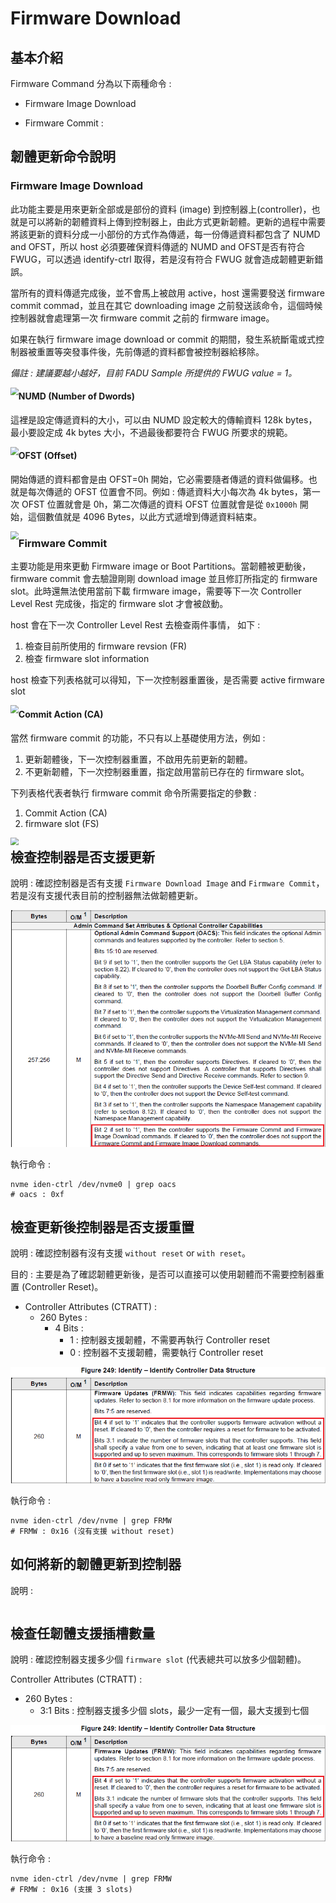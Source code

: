 # Firmware Download



## 基本介紹

Firmware Command 分為以下兩種命令 : 

* Firmware Image Download

* Firmware Commit : 



## 韌體更新命令說明

### Firmware  Image Download 

此功能主要是用來更新全部或是部份的資料 (image) 到控制器上(controller)，也就是可以將新的韌體資料上傳到控制器上，由此方式更新韌體。更新的過程中需要將該更新的資料分成一小部份的方式作為傳遞，每一份傳遞資料都包含了 NUMD and OFST，所以 host 必須要確保資料傳遞的 NUMD and OFST是否有符合 FWUG，可以透過  identify-ctrl 取得，若是沒有符合 FWUG 就會造成韌體更新錯誤。

當所有的資料傳遞完成後，並不會馬上被啟用 active，host 還需要發送 firmware commit commad，並且在其它  downloading image 之前發送該命令，這個時候控制器就會處理第一次 firmware commit 之前的 firmware image。

如果在執行 firmware image download or commit 的期間，發生系統斷電或式控制器被重置等突發事件後，先前傳遞的資料都會被控制器給移除。

*備註 : 建議要越小越好，目前  FADU Sample 所提供的  FWUG value = 1。*

<img src="../../res/Identify_Controller_FWUG.png" style="zoom:80%;" align="left"/>

#### NUMD (Number of  Dwords)

這裡是設定傳遞資料的大小，可以由 NUMD 設定較大的傳輸資料 128k bytes，最小要設定成 4k bytes 大小，不過最後都要符合 FWUG 所要求的規範。

<img src="../../res/Firmware_Image_Download_NUMD.png" style="zoom:80%;" align="left"/>

#### OFST (Offset)

開始傳遞的資料都會是由 OFST=0h 開始，它必需要隨者傳遞的資料做偏移。也就是每次傳遞的 OFST 位置會不同。例如 : 傳遞資料大小每次為 4k bytes，第一次 OFST 位置就會是 0h，第二次傳遞的資料 OFST 位置就會是從 `0x1000h` 開始，這個數值就是 4096  Bytes，以此方式遞增到傳遞資料結束。

<img src="../../res/Firmware_Image_Download_Offset.png" style="zoom:80%;" align="left"/>



### Firmware Commit 

主要功能是用來更動 Firmware image or Boot Partitions。當韌體被更動後，firmware commit 會去驗證剛剛  download image 並且修訂所指定的 firmware slot。此時還無法使用當前下載 firmware image，需要等下一次 Controller Level Rest 完成後，指定的 firmware slot 才會被啟動。 

host 會在下一次 Controller Level Rest 去檢查兩件事情， 如下 :

1. 檢查目前所使用的 firmware revsion (FR)
2. 檢查 firmware slot information 

host 檢查下列表格就可以得知，下一次控制器重置後，是否需要 active firmware slot

<img src="../../res/Firmware_Slot_Information_log_page.png" style="zoom:80%;" align="left"/>



#### Commit Action (CA)

當然 firmware commit 的功能，不只有以上基礎使用方法，例如 : 

1. 更新韌體後，下一次控制器重置，不啟用先前更新的韌體。
2. 不更新韌體，下一次控制器重置，指定啟用當前已存在的 firmware slot。

下列表格代表者執行 firmware commit 命令所需要指定的參數 :

1. Commit Action (CA)
2. firmware slot (FS)

<img src="../../res/Firmware_Commit_Action.png" style="zoom:80%;" align="left"/>



## 檢查控制器是否支援更新

說明 : 確認控制器是否有支援 `Firmware Download Image` and `Firmware Commit`，若是沒有支援代表目前的控制器無法做韌體更新。

![](https://github.com/miniedwins/learning/blob/main/nvme/pic/identify_controller/Identify_Controller_OASC_Bit2.png)

執行命令 : 

~~~shell
nvme iden-ctrl /dev/nvme0 | grep oacs
# oacs : 0xf
~~~



## 檢查更新後控制器是否支援重置

說明 : 確認控制器有沒有支援 `without reset`  or  `with reset`。

目的 : 主要是為了確認韌體更新後，是否可以直接可以使用韌體而不需要控制器重置 (Controller Reset)。

* Controller Attributes (CTRATT) :
  * 260 Bytes :
    * 4 Bits : 
      * 1 : 控制器支援韌體，不需要再執行 Controller reset
      * 0 : 控制器不支援韌體，需要執行 Controller reset

![](https://github.com/miniedwins/learning/blob/main/nvme/pic/identify_controller/Identify_Controller_FRMW.png)

執行命令 : 

~~~shell
nvme iden-ctrl /dev/nvme | grep FRMW
# FRMW : 0x16 (沒有支援 without reset)
~~~



## 如何將新的韌體更新到控制器

說明 : 

~~~shell
~~~



## 檢查任韌體支援插槽數量

說明 : 確認控制器支援多少個 `firmware slot` (代表總共可以放多少個韌體)。

Controller Attributes (CTRATT) :

* 260 Bytes :
  * 3:1 Bits : 控制器支援多少個 slots，最少一定有一個，最大支援到七個

![](https://github.com/miniedwins/learning/blob/main/nvme/pic/identify_controller/Identify_Controller_FRMW.png)

執行命令 : 

~~~shell
nvme iden-ctrl /dev/nvme | grep FRMW
# FRMW : 0x16 (支援 3 slots)
~~~



